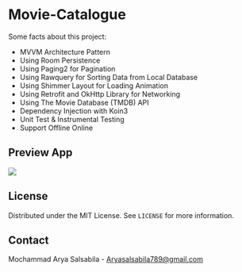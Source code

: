 # Movie-Catalogue

Some facts about this project:

- MVVM Architecture Pattern
- Using Room Persistence
- Using Paging2 for Pagination
- Using Rawquery for Sorting Data from Local Database
- Using Shimmer Layout for Loading Animation
- Using Retrofit and OkHttp Library for Networking
- Using The Movie Database (TMDB) API
- Dependency Injection with Koin3
- Unit Test & Instrumental Testing
- Support Offline Online

## Preview App

![](MovieCataloguePreview.png)

## License

Distributed under the MIT License. See `LICENSE` for more information.

## Contact

Mochammad Arya Salsabila - Aryasalsabila789@gmail.com
